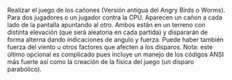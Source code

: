 Realizar el juego de los cañones (Versión antigua del Angry Birds o Worms).
Para dos jugadores o un jugador contra la CPU. Aparecen un cañon a cada lado de
la pantalla apuntando al otro. Ambos están en un terreno con distinta elevación
(que será aleatoria en cada partida) y dispararán de forma alterna dando
indicaciones de angulo y fuerza. Puede haber también fuerza del viento u otros
factores que afecten a los disparos.
Nota: este último opcional es complicado pues incluye un manejo de los códigos
ANSI más fuerte así como la creación de la física del juego (un disparo parabólico).